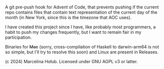 A git pre-push hook for Advent of Code, that prevents pushing if the current repo
contains files that contain text representation of the current day of the month (in New York,
since this is the timezone that AOC uses).

I have created this project since I have, like probably most programmers, a habit to push my changes
frequently, but I want to remain fair in my participation.

Binaries for ~~Mac~~ (sorry, cross-compilation of Haskell to darwin-arm64 is not so simple, but I'll try to resolve this soon) and Linux are present in Releases.

(c 2024) Marcelina Hołub. Licensed under GNU AGPL v3 or latter.
